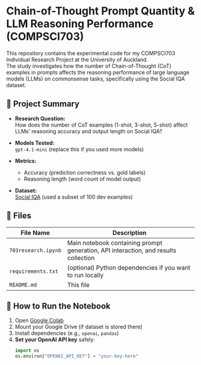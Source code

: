 # Chain-of-Thought Prompt Quantity & LLM Reasoning Performance (COMPSCI703)

This repository contains the experimental code for my COMPSCI703 Individual Research Project at the University of Auckland.  
The study investigates how the number of Chain-of-Thought (CoT) examples in prompts affects the reasoning performance of large language models (LLMs) on commonsense tasks, specifically using the Social IQA dataset.

## 🧪 Project Summary

- **Research Question:**  
  How does the number of CoT examples (1-shot, 3-shot, 5-shot) affect LLMs' reasoning accuracy and output length on Social IQA?

- **Models Tested:**  
  `gpt-4.1-mini` (replace this if you used more models)

- **Metrics:**  
  - Accuracy (prediction correctness vs. gold labels)  
  - Reasoning length (word count of model output)

- **Dataset:**  
  [Social IQA](https://leaderboard.allenai.org/socialiqa/submissions/get-started) (used a subset of 100 dev examples)

## 📁 Files

| File Name               | Description |
|------------------------|-------------|
| `703research.ipynb`    | Main notebook containing prompt generation, API interaction, and results collection |
| `requirements.txt`     | (optional) Python dependencies if you want to run locally |
| `README.md`            | This file |

## 🚀 How to Run the Notebook

1. Open [Google Colab](https://colab.research.google.com/)
2. Mount your Google Drive (if dataset is stored there)
3. Install dependencies (e.g., `openai`, `pandas`)
4. **Set your OpenAI API key** safely:
   ```python
   import os
   os.environ["OPENAI_API_KEY"] = "your-key-here"
